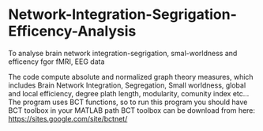 # Network-Integration-Segrigation-Efficency-Analysis
To analyse brain network integration-segrigation, smal-worldness and efficency fgor fMRI, EEG data


The code compute absolute and normalized graph theory measures, which includes Brain Network Integration, Segregation, Small worldness, global and local efficiency, degree plath length, modularity, comunity index etc... The program uses BCT functions, so to run this program you should have BCT toolbox in your MATLAB path BCT toolbox can be download from here: https://sites.google.com/site/bctnet/
